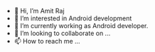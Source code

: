 - 👋 Hi, I’m Amit Raj
- 👀 I’m interested in Android development
- 🌱 I’m currently working as Android developer.
- 💞️ I’m looking to collaborate on ...
- 📫 How to reach me ...

<!---
ami0275/ami0275 is a ✨ special ✨ repository because its `README.md` (this file) appears on your GitHub profile.
You can click the Preview link to take a look at your changes.
--->
